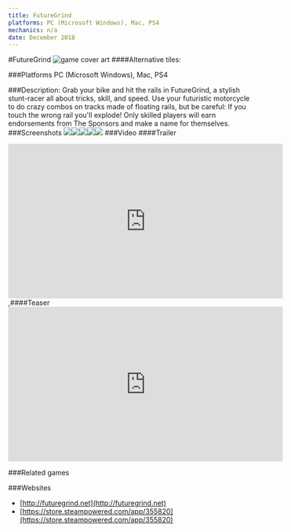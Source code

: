 ```yaml
---
title: FutureGrind
platforms: PC (Microsoft Windows), Mac, PS4
mechanics: n/a
date: December 2018
---
```

#FutureGrind
![game cover art](//images.igdb.com/igdb/image/upload/t_cover_big/mujtnc9cbhsf45n33pob.jpg "Logo Title Text 1")
####Alternative tiles:

###Platforms
PC (Microsoft Windows), Mac, PS4

###Description:
Grab your bike and hit the rails in FutureGrind, a stylish stunt-racer all about tricks, skill, and speed. Use your futuristic motorcycle to do crazy combos on tracks made of floating rails, but be careful: If you touch the wrong rail you'll explode! Only skilled players will earn endorsements from The Sponsors and make a name for themselves.
###Screenshots
<a target="_blank" href="//images.igdb.com/igdb/image/upload/t_cover_big/l0af3otyu8trz7zwbyky.jpg"><img src="//images.igdb.com/igdb/image/upload/t_thumb/l0af3otyu8trz7zwbyky.jpg"/></a><a target="_blank" href="//images.igdb.com/igdb/image/upload/t_cover_big/j4jkjl5msbxbbzajhlcv.jpg"><img src="//images.igdb.com/igdb/image/upload/t_thumb/j4jkjl5msbxbbzajhlcv.jpg"/></a><a target="_blank" href="//images.igdb.com/igdb/image/upload/t_cover_big/o4okghjp64ftizqjr0kr.jpg"><img src="//images.igdb.com/igdb/image/upload/t_thumb/o4okghjp64ftizqjr0kr.jpg"/></a><a target="_blank" href="//images.igdb.com/igdb/image/upload/t_cover_big/yr0rm6guqydfem4w1lqz.jpg"><img src="//images.igdb.com/igdb/image/upload/t_thumb/yr0rm6guqydfem4w1lqz.jpg"/></a><a target="_blank" href="//images.igdb.com/igdb/image/upload/t_cover_big/evmmdxacx72vzd7te2tv.jpg"><img src="//images.igdb.com/igdb/image/upload/t_thumb/evmmdxacx72vzd7te2tv.jpg"/></a>
###Video
####Trailer

<iframe width="560" height="315" src="https://www.youtube.com/embed/d2RoSLU4o2c" frameborder="0" allowfullscreen></iframe>
,####Teaser

<iframe width="560" height="315" src="https://www.youtube.com/embed/Y9bavqfVYyU" frameborder="0" allowfullscreen></iframe>

###Related games

###Websites
* [http://futuregrind.net](http://futuregrind.net)
* [https://store.steampowered.com/app/355820](https://store.steampowered.com/app/355820)
